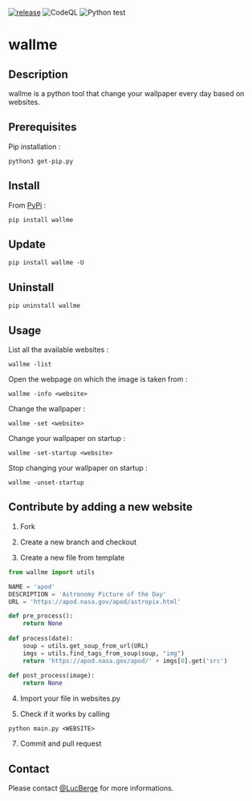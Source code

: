 [![release](https://img.shields.io/badge/release-1.4.1-succes.svg)](https://pypi.org/project/wallme/)
![CodeQL](https://github.com/LucBerge/wallme/workflows/CodeQL/badge.svg?branch=master)
![Python test](https://github.com/LucBerge/wallme/workflows/Python%20package/badge.svg?branch=master)

# wallme

## Description

wallme is a python tool that change your wallpaper every day based on websites.

## Prerequisites

Pip installation :
```
python3 get-pip.py
```

## Install

From [PyPi](https://pypi.org/project/wallme/) :
```
pip install wallme
```

## Update
```
pip install wallme -U
```

## Uninstall

```
pip uninstall wallme
```

## Usage

List all the available websites :
```
wallme -list
```
Open the webpage on which the image is taken from :
```
wallme -info <website>
```
Change the wallpaper :
```
wallme -set <website>
```
Change your wallpaper on startup :
```
wallme -set-startup <website>
```
Stop changing your wallpaper on startup :
```
wallme -unset-startup
```

## Contribute by adding a new website

1. Fork

2. Create a new branch and checkout

3. Create a new file from template

```python
from wallme import utils

NAME = 'apod'
DESCRIPTION = 'Astronomy Picture of the Day'
URL = 'https://apod.nasa.gov/apod/astropix.html'

def pre_process():
	return None
    
def process(date):
	soup = utils.get_soup_from_url(URL)
	imgs = utils.find_tags_from_soup(soup, "img")
	return 'https://apod.nasa.gov/apod/' + imgs[0].get('src')
    
def post_process(image):
	return None
```

4. Import your file in websites.py

5. Check if it works by calling 
```
python main.py <WEBSITE>
```

7. Commit and pull request

## Contact

Please contact [@LucBerge](https://github.com/LucBerge) for more informations.
